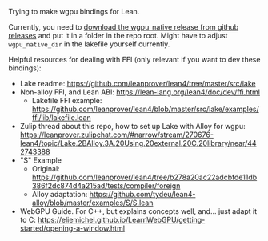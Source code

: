 Trying to make wgpu bindings for Lean.

Currently, you need to [download the wgpu_native release from github releases](https://github.com/gfx-rs/wgpu-native/releases) and put it in a folder in the repo root. Might have to adjust `wgpu_native_dir` in the lakefile yourself currently.

Helpful resources for dealing with FFI (only relevant if you want to dev these bindings):
- Lake readme: https://github.com/leanprover/lean4/tree/master/src/lake
- Non-alloy FFI, and Lean ABI: https://lean-lang.org/lean4/doc/dev/ffi.html
  - Lakefile FFI example: https://github.com/leanprover/lean4/blob/master/src/lake/examples/ffi/lib/lakefile.lean
- Zulip thread about this repo, how to set up Lake with Alloy for wgpu: https://leanprover.zulipchat.com/#narrow/stream/270676-lean4/topic/Lake.2BAlloy.3A.20Using.20external.20C.20library/near/442743388
- "S" Example
  - Original: https://github.com/leanprover/lean4/tree/b278a20ac22adcbfde11db386f2dc874d4a215ad/tests/compiler/foreign
  - Alloy adaptation: https://github.com/tydeu/lean4-alloy/blob/master/examples/S/S.lean
- WebGPU Guide. For C++, but explains concepts well, and... just adapt it to C: https://eliemichel.github.io/LearnWebGPU/getting-started/opening-a-window.html
